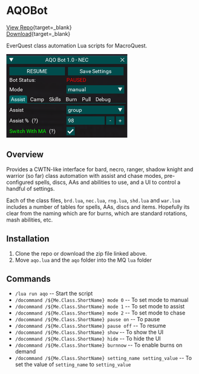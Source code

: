 # AQOBot

[View Repo](https://github.com/aquietone/aqobot){target=_blank}  
[Download](https://github.com/aquietone/aqobot/-/archive/main/aqobot-main.zip){target=_blank}  

EverQuest class automation Lua scripts for MacroQuest.

![](../images/aqobot/aqobot.png)

## Overview

Provides a CWTN-like interface for bard, necro, ranger, shadow knight and warrior (so far) class automation with assist and chase modes, pre-configured spells, discs, AAs and abilities to use, and a UI to control a handful of settings.  

Each of the class files, `brd.lua`, `nec.lua`, `rng.lua`, `shd.lua` and `war.lua` includes a number of tables for spells, AAs, discs and items. Hopefully its clear from the naming which are for burns, which are standard rotations, mash abilities, etc.

## Installation

1. Clone the repo or download the zip file linked above.  
2. Move `aqo.lua` and the `aqo` folder into the MQ `lua` folder  

## Commands

- `/lua run aqo` -- Start the script  
- `/docommand /${Me.Class.ShortName} mode 0` -- To set mode to manual  
- `/docommand /${Me.Class.ShortName} mode 1` -- To set mode to assist  
- `/docommand /${Me.Class.ShortName} mode 2` -- To set mode to chase  
- `/docommand /${Me.Class.ShortName} pause on` -- To pause  
- `/docommand /${Me.Class.ShortName} pause off` -- To resume  
- `/docommand /${Me.Class.ShortName} show` -- To show the UI  
- `/docommand /${Me.Class.ShortName} hide` -- To hide the UI  
- `/docommand /${Me.Class.ShortName} burnnow` -- To enable burns on demand  
- `/docommand /${Me.Class.ShortName} setting_name setting_value` -- To set the value of `setting_name` to `setting_value`  
